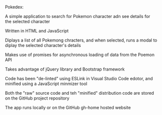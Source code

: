 Pokedex:

A simple application to search for Pokemon character adn see details for the selected character

Written in HTML and JavaScript

Diplays a list of all Pokemong chracters, and when selected, runs a modal to diplay the selected character's details

Makes use of promises for asynchronous loading of data from the Poemon API

Takes advantage of jQuery library and Bootstrap framework

Code has been "de-linted" using ESLink in Visual Studio Code edotor, and minified using a JavaScript minmizer tool

Both the "raw" source code and teh "minified" distribution code are stored on the GitHub project repository

The app runs locally or on the GitHub gh-home hosted website